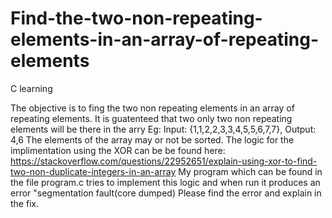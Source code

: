 # Find-the-two-non-repeating-elements-in-an-array-of-repeating-elements
C learning


The objective is to fing the two non repeating elements in an array of repeating elements.
It is guatenteed that two only two non repeating elements will be there in the arry
Eg: Input: {1,1,2,2,3,3,4,5,5,6,7,7}, Output: 4,6
The elements of the array may or not be sorted.
The logic for the implimentation using the XOR can be be found here: https://stackoverflow.com/questions/22952651/explain-using-xor-to-find-two-non-duplicate-integers-in-an-array
My program which can be found in the file program.c tries to implement this logic and when run it produces an error "segmentation fault(core dumped)
Please find the error and explain in the fix.
